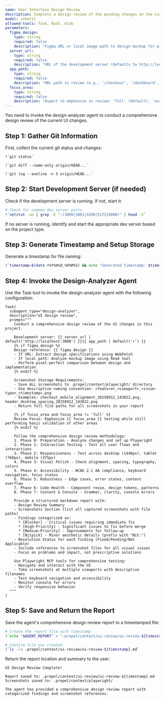 ```yaml
---
name: User Interface Design Review
description: Complete a design review of the pending changes on the current branch using the design-analyzer agent for comprehensive UI/UX validation with Playwright automation
model: inherit
allowed-tools: Task, Bash, Glob
parameters:
  figma_design:
    type: string
    required: false
    description: "Figma URL or local image path to design mockup for pixel-perfect comparison (e.g., 'https://figma.com/file/abc123' or '/path/to/wireframe.png')"
  server_url:
    type: string
    required: false
    description: "URL of the development server (defaults to http://localhost:3000)"
  app_path:
    type: string
    required: false
    description: "URL path to review (e.g., '/checkout', '/dashboard', '/home'). Defaults to '/' if not specified"
  focus_area:
    type: string
    required: false
    description: "Aspect to emphasize in review: 'full' (default), 'accessibility', 'responsive', 'interactions', or 'visual-polish'"
---
```


You need to invoke the design-analyzer agent to conduct a comprehensive design review of the current UI changes.

## Step 1: Gather Git Information

First, collect the current git status and changes:

```
!`git status`
```

```
!`git diff --name-only origin/HEAD...`
```

```
!`git log --oneline -n 5 origin/HEAD...`
```

## Step 2: Start Development Server (if needed)

Check if the development server is running. If not, start it:

```bash
# Check for common dev server ports
!`netstat -an | grep -E ":(3000|3001|4200|5173|8080)" | head -5`
```

If no server is running, identify and start the appropriate dev server based on the project type.

## Step 3: Generate Timestamp and Setup Storage

Generate a timestamp for file naming:

```bash
!`timestamp=$(date +%Y%m%d_%H%M%S) && echo "Generated timestamp: $timestamp"`
```

## Step 4: Invoke the Design-Analyzer Agent

Use the Task tool to invoke the design-analyzer agent with the following configuration:

```
Task(
  subagent_type="design-analyzer",
  description="UI design review",
  prompt="""
    Conduct a comprehensive design review of the UI changes in this project.

    Development server: {{ server_url | default('http://localhost:3000') }}{{ app_path | default('/') }}
    {% if figma_design %}
    Design reference: {{ figma_design }}
    - If URL: Extract design specifications using WebFetch
    - If local path: Analyze mockup image using Read tool
    - Perform pixel-perfect comparison between design and implementation
    {% endif %}
    
    Screenshot Storage Requirements:
    - Save ALL screenshots to .propel/context/playwright/ directory
    - Use descriptive naming convention: <feature>_<viewport>_<issue-type>_<timestamp>.png
    - Examples: checkout_mobile_alignment_20250912_143022.png, header_desktop_spacing_20250912_143022.png
    - Return full file paths for all screenshots in your report

    {% if focus_area and focus_area != 'full' %}
    Review Focus: Emphasize {{ focus_area }} testing while still performing basic validation of other areas
    {% endif %}

    Follow the comprehensive design review methodology:
    1. Phase 0: Preparation - Analyze changes and set up Playwright
    2. Phase 1: Interaction Testing - Test all user flows and interactions
    3. Phase 2: Responsiveness - Test across desktop (1440px), tablet (768px), mobile (375px)
    4. Phase 3: Visual Polish - Check alignment, spacing, typography, colors
    5. Phase 4: Accessibility - WCAG 2.1 AA compliance, keyboard navigation, focus states
    6. Phase 5: Robustness - Edge cases, error states, content overflow
    7. Phase 6: Code Health - Component reuse, design tokens, patterns
    8. Phase 7: Content & Console - Grammar, clarity, console errors
    
    Provide a structured markdown report with:
    - Design Review Summary
    - Screenshots Section (list all captured screenshots with file paths)
    - Findings categorized as:
      * [Blocker] - Critical issues requiring immediate fix
      * [High-Priority] - Significant issues to fix before merge
      * [Medium-Priority] - Improvements for follow-up
      * [Nitpick] - Minor aesthetic details (prefix with "Nit:")
    - Resolution Status for each finding (Fixed/Pending/Not Applicable)
    - Include references to screenshot files for all visual issues
    - Focus on problems and impact, not prescriptive solutions
    
    Use Playwright MCP tools for comprehensive testing:
    - Navigate and interact with the UI
    - Take screenshots at multiple viewports with descriptive filenames
    - Test keyboard navigation and accessibility
    - Monitor console for errors
    - Verify responsive behavior
  """
)
```

## Step 5: Save and Return the Report

Save the agent's comprehensive design review report to a timestamped file:

```bash
# Create the report file with timestamp
!`echo "$AGENT_REPORT" > ".propel/context/ui-review/ui-review-${timestamp}.md"`
```

```bash
# Confirm file was created
!`ls -la .propel/context/ui-review/ui-review-${timestamp}.md`
```

Return the report location and summary to the user:

```
UI Design Review Complete!

Report saved to: .propel/context/ui-review/ui-review-${timestamp}.md
Screenshots saved to: .propel/context/playwright/

The agent has provided a comprehensive design review report with categorized findings and screenshot references.
```
